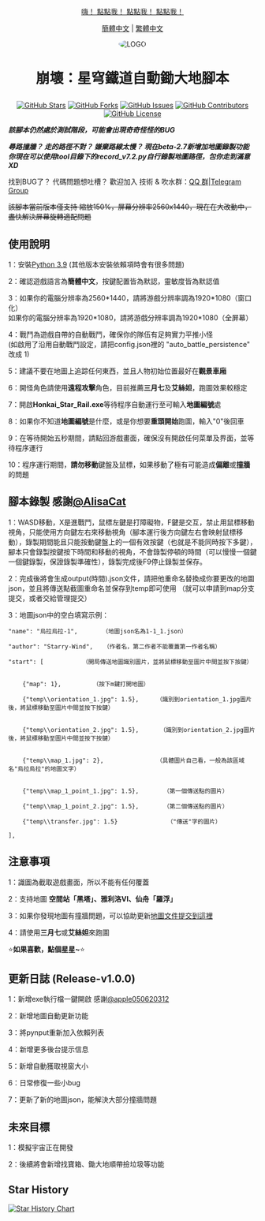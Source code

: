 <div align="center">

 [嗨！ 點點我！ 點點我！ 點點我！  ](#使用說明)

 [簡體中文](README.md) | [繁體中文](README_CHT.md)
 
 <img alt="LOGO" src="https://github.com/Starry-Wind/Honkai-Star-Rail/blob/318c2c19c45d7c26f6b663a57018519f367a09a5/temp/love!.png" style="border-radius:50%">

 <h1 align="center">

 崩壞：星穹鐵道自動鋤大地腳本

 </h1>
 
 [![GitHub Stars](https://img.shields.io/github/stars/Starry-Wind/Honkai-Star-Rail?style=flat-square)](https://github.com/Starry-Wind/Honkai-Star-Rail/stargazers)
 [![GitHub Forks](https://img.shields.io/github/forks/Starry-Wind/Honkai-Star-Rail?style=flat-square)](https://github.com/Starry-Wind/Honkai-Star-Rail/network)
 [![GitHub Issues](https://img.shields.io/github/issues/Starry-Wind/Honkai-Star-Rail?style=flat-square)](https://github.com/Starry-Wind/Honkai-Star-Rail/issues)
 [![GitHub Contributors](https://img.shields.io/github/contributors/Starry-Wind/Honkai-Star-Rail?style=flat-square)](https://github.com/Starry-Wind/Honkai-Star-Rail/graphs/contributors)
 [![GitHub License](https://img.shields.io/github/license/Starry-Wind/Honkai-Star-Rail?style=flat-square)](https://github.com/Starry-Wind/Honkai-Star-Rail/blob/main/LICENSE)
 </div>

 *****該腳本仍然處於測試階段，可能會出現奇奇怪怪的BUG*****

 ***尋路撞牆？ 走的路徑不對？ 嫌棄路線太慢？ 現在beta-2.7新增加地圖錄製功能***<br>
 ***你現在可以使用tool目錄下的record_v7.2.py自行錄製地圖路徑，包你走到滿意 XD***

 找到BUG了？ 代碼問題想吐槽？ 歡迎加入 技術 & 吹水群：[QQ 群](https://qm.qq.com/cgi-bin/qm/qr?k=xdCO46fHlVcY7D2L7elXzqcxL3nyTGnW&jump_from=webapi&authKey=uWZooQ2szv+nG/re7luCKn8LW1KibSb0vvi0FycA45Mglm5AGM1GP2iJ+SiWmDwg)|[Telegram Group](https://t.me/+yeQEhnuT9O41NDM1)<br>

 ~~該腳本當前版本僅支持 縮放150%，屏幕分辨率2560x1440，現在在大改動中，盡快解決屏幕旋轉適配問題~~

 ## 使用說明

 1：安裝[Python 3.9](https://www.python.org/downloads/release/python-390/) (其他版本安裝依賴項時會有很多問題)

 2：確認遊戲語言為**簡體中文**，按鍵配置皆為默認，靈敏度皆為默認值

 3：如果你的電腦分辨率為2560\*1440，請將游戲分辨率調為1920\*1080（窗口化）<br>
    如果你的電腦分辨率為1920\*1080，請將游戲分辨率調為1920\*1080（全屏幕）
   
 4：戰鬥為遊戲自帶的自動戰鬥，確保你的隊伍有足夠實力平推小怪<br>
    (如啟用了沿用自動戰鬥設定，請把config.json裡的 "auto_battle_persistence" 改成 1) 

 5：建議不要在地圖上追踪任何東西，並且人物初始位置最好在**觀景車廂**

 6：開怪角色請使用**遠程攻擊**角色，目前推薦**三月七**及**艾絲妲**，跑圖效果較穩定

 7：開啟**Honkai_Star_Rail.exe**等待程序自動運行至可輸入**地圖編號**處

 8：如果你不知道**地圖編號**是什麼，或是你想要**重頭開始**跑圖，輸入"0"後回車

 9：在等待開始五秒期間，請點回游戲畫面，確保沒有開啟任何菜單及界面，並等待程序運行

 10：程序運行期間，**請勿移動**鍵盤及鼠標，如果移動了極有可能造成**偏離**或**撞牆**的問題

 ## 腳本錄製 感謝[@AlisaCat](https://github.com/AlisaCat-S)

1：WASD移動，X是進戰鬥，鼠標左鍵是打障礙物，F鍵是交互，禁止用鼠標移動視角，只能使用方向鍵左右來移動視角（腳本運行後方向鍵左右會映射鼠標移動），錄製期間能且只能按動鍵盤上的一個有效按鍵（也就是不能同時按下多鍵），腳本只會錄製按鍵按下時間和移動的視角，不會錄製停頓的時間（可以慢慢一個鍵一個鍵錄製，保證錄製準確性），錄製完成後F9停止錄製並保存。

2：完成後將會生成output(時間).json文件，請把他重命名替換成你要更改的地圖json，並且將傳送點截圖重命名並保存到temp即可使用 （就可以申請到map分支提交，或者交給管理提交）

3：地圖json中的空白填寫示例：
    
    "name": "烏拉烏拉-1",       （地圖json名為1-1_1.json）
    
    "author": "Starry-Wind",   （作者名，第二作者不能覆蓋第一作者名稱）
    
    "start": [           （開局傳送地圖識別圖片，並將鼠標移動至圖片中間並按下按鍵）


        {"map": 1},         （按下m鍵打開地圖）
        
        {"temp\\orientation_1.jpg": 1.5},     （識別到orientation_1.jpg圖片後，將鼠標移動至圖片中間並按下按鍵）


        {"temp\\orientation_2.jpg": 1.5},      （識別到orientation_2.jpg圖片後，將鼠標移動至圖片中間並按下按鍵）
        

        {"temp\\map_1.jpg": 2},               （具體圖片自己看，一般為該區域名"烏拉烏拉"的地圖文字）
      
       
        {"temp\\map_1_point_1.jpg": 1.5},       （第一個傳送點的圖片）
        
        {"temp\\map_1_point_2.jpg": 1.5},       （第二個傳送點的圖片）
        
        {"temp\\transfer.jpg": 1.5}              （"傳送"字的圖片）
    
    ],
 
 ## 注意事項
 
 1：識圖為截取遊戲畫面，所以不能有任何覆蓋
 
 2：支持地圖 **空間站「黑塔」、雅利洛VI、仙舟「羅浮」**

 3：如果你發現地圖有撞牆問題，可以協助更新[地圖文件提交到這裡](https://github.com/Starry-Wind/Honkai-Star-Rail/tree/map)

 4：請使用**三月七**或**艾絲妲**來跑圖

 ⭐**如果喜歡，點個星星~**⭐

 ## 更新日誌 (Release-v1.0.0)

 1：新增exe執行檔一鍵開啟 感謝[@apple050620312
 ](https://github.com/apple050620312)

 2：新增地圖自動更新功能

 3：將pynput重新加入依賴列表

 4：新增更多後台提示信息

 5：新增自動獲取視窗大小

 6：日常修復一些小bug

 7：更新了新的地圖json，能解決大部分撞牆問題

 ## 未來目標

 1：模擬宇宙正在開發

 2：後續將會新增找寶箱、鋤大地順帶撿垃圾等功能

 ## Star History

 [![Star History Chart](https://api.star-history.com/svg?repos=Starry-Wind/Honkai-Star-Rail&type=Date)](https://star-history.com/#Starry-Wind/Honkai-Star-Rail&Date)
